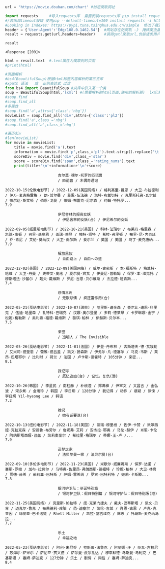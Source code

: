 ```python
url = 'https://movie.douban.com/chart' #给定爬取网址
```


```python
import requests     #导入requests库  需要安装requests库 pip install requests 
#/若出现timeout报错 使用pip --default-timeout=100 install requests -i https://pypi.tuna.tsinghua.edu.cn/simple
#Looking in indexes: https://pypi.tuna.tsinghua.edu.cn/simple  修改下载源为清华镜像
header = {'User-Agent':'Edg/108.0.1462.54'}  #网站存在防爬取 -》 掩饰爬虫身份为浏览器
result = requests.get(url,headers=header)    #调用get(爬取url,伪装请求用户)方法 
```


```python
result
```




    <Response [200]>




```python
html = result.text  #.text属性为爬取到的页面
#print(html)
```


```python
#页面解析 
#bs4(BeautifulSoup)根据html标签内容解析的第三方库
#xpath 语法   或  正则表达式 过滤
from bs4 import BeautifulSoup #从库中引入某一个类
soup = BeautifulSoup(html,'lxml') #(需要解析的html页面,使用的解析器)  lxml解析器需要安装
#soup.find
#soup.find_all
#多属性
#soup.find('a',attrs={'class':'nbg'})
movieList = soup.find_all('div',attrs={'class':'pl2'})
#soup.find('a',class_='nbg')
#soup.find_all('a',class_='nbg')
```


```python
#遍历div 
#len(movieList)
for movie in movieList:
    title = movie.find('a').text
    information = movie.find('p',class_='pl').text.strip().replace('\t','').replace('\n','')
    scoreDiv = movie.find('div',class_='star')
    score = scoreDiv.find('span',class_='rating_nums').text
    print(title+'\n'+information+'\n'+score)
```

    
                            吉尔莫·德尔·托罗的匹诺曹
                            / 匹诺曹 / 木偶奇遇记
    
    2022-10-15(伦敦电影节) / 2022-12-09(美国网络) / 格利高里·曼恩 / 大卫·布拉德利 / 伊万·麦克格雷格 / 朗·普尔曼 / 菲恩·伍法德 / 凯特·布兰切特 / 克里斯托弗·瓦尔兹 / 蒂尔达·斯文顿 / 伯恩·戈曼 / 蒂姆·布雷克·尼尔森 / 约翰·特托罗...
    7.9
    
                            伊尼舍林的报丧女妖
                            / 伊尼舍林的女妖(台) / 伊尼希尔的女妖
    
    2022-09-05(威尼斯电影节) / 2022-10-21(美国) / 科林·法瑞尔 / 布莱丹·格里森 / 凯瑞·康顿 / 巴里·基奥恩 / 盖瑞·莱登 / 帕特·绍特 / 希拉·弗里顿 / 布里·尼·内奇廷 / 乔·肯尼 / 艾伦·莫纳汉 / 大卫·皮尔斯 / 爱尔兰 / 英国 / 美国 / 马丁·麦克唐纳...
    7.9
    
                            解放黑奴
                            / 自由路上 / 自由への道
    
    2022-12-02(美国) / 2022-12-09(美国网络) / 威尔·史密斯 / 本·福斯特 / 格兰特·哈维 / 大卫·丹曼 / 史蒂文·奥格 / 夏尔曼·宾瓦 / 伊曼尼·普勒姆 / 保罗·本-维克托 / 穆斯塔法·沙基尔 / 戴夫·戴维斯 / 罗尼·吉恩·贝尔维斯 / 杰拉德·班肯斯...
    7.4
    
                            悲情三角
                            / 无限悲情 / 疯狂富作用(台)
    
    2022-05-21(戛纳电影节) / 2022-10-07(瑞典) / 哈里斯·迪金森 / 查尔比·迪恩·科里克 / 伍迪·哈里森 / 扎特科·巴瑞克 / 汉娜·奥尔登堡 / 多莉·德莱昂 / 卡罗琳娜·金宁 / 松妮·梅勒斯 / 奥利弗·福德·戴维斯 / 薇琪·柏林 / 伊赫斯·贝尔本...
    7.5
    
                            亲密
                            / 透明人 / The Invisible
    
    2022-05-26(戛纳电影节) / 2022-11-01(法国) / 伊登·丹布林 / 古斯塔夫·德·瓦埃勒 / 艾米莉·德奎恩 / 蕾雅·德吕盖 / 凯文·扬森斯 / 伊戈尔·凡·德塞尔 / 马克·韦斯 / 莱昂·巴塔耶尔 / 比利时 / 荷兰 / 法国 / 卢卡斯·德霍特 / 105分钟 / 亲密...
    8.1
    
                            我记得
                            / 厄忆追凶(台) / 记忆。复仇(港)
    
    2022-10-26(韩国) / 李星民 / 南柱赫 / 朴根滢 / 郑满植 / 尹宰文 / 文昌吉 / 金弘波 / 宋永彰 / 金雨珍 / 韩国 / 李日炯 / 128分钟 / 我记得 / 动作 / 悬疑 / 惊悚 / 李日炯 Yil-hyeong Lee / 韩语
    7.2
    
                            她说
                            / 她有话要说(台)
    
    2022-10-13(纽约电影节) / 2022-11-18(美国) / 凯瑞·穆里根 / 佐伊·卡赞 / 派翠西娅·克拉克森 / 安德鲁·布劳尔 / 詹妮弗·艾莉 / 安杰拉·耶奥 / 马伦·赫伊 / 肖恩·卡伦 / 阿纳斯塔西娅·巴兹 / 凯莉麦奎尔 / 希拉里·格瑞尔 / 蒂娜·王-卢 /...
    7.9
    
                            造梦之家
                            / 法贝尔曼一家 / 法贝尔曼(台)
    
    2022-09-10(多伦多电影节) / 2022-11-23(美国) / 米歇尔·威廉姆斯 / 保罗·达诺 / 塞斯·罗根 / 加布·拉贝尔 / 马特奥·佐里昂·弗朗西斯·德福特 / 珍妮·柏林 / 大卫·林奇 / 贾德·赫希 / 茱莉亚·巴特斯 / 萨姆·雷希纳 / 罗宾·巴特利特 / 姬莉·卡斯滕...
    7.8
    
                            银河护卫队：圣诞特别篇
                            / 银河护卫队：假日特别篇 / 银河守护队：假日特别版(港)
    
    2022-11-25(美国网络) / 克里斯·帕拉特 / 庞·克莱门捷夫 / 戴夫·巴蒂斯塔 / 凯文·贝肯 / 迈克尔·鲁克 / 布莱德利·库珀 / 范·迪塞尔 / 凯伦·吉兰 / 肖恩·古恩 / 卢克·克莱因 / 玛丽亚·巴卡洛娃 / Rhett Miller / 凯拉·塞吉维克 / 陈思 / 托马斯·麦克纳马拉...
    7.7
    
                            乐土
                            / 幸福之地
    
    2022-05-23(戛纳电影节) / 阿利·朱尼乔 / 拉斯蒂·法鲁克 / 阿丽娜·汗 / 莎瓦·吉拉尼 / 苏海尔·萨米尔 / 萨尼亚·赛义德 / 萨尔曼·皮尔扎达 / 穆罕默德·乌斯曼·马利克 / 巴基斯坦 / 塞姆·萨迪克 / 127分钟 / 乐土 / 剧情 / 同性 / 塞姆·萨迪克...
    8.4
    


```python

```
